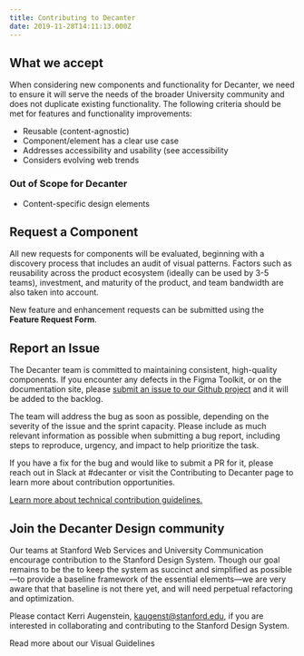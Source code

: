 ```yaml
---
title: Contributing to Decanter
date: 2019-11-28T14:11:13.000Z
---
```

## What we accept

When considering new components and functionality for Decanter, we need to ensure it will serve the needs of the broader University community and does not duplicate existing functionality. The following criteria should be met for features and functionality improvements:

* Reusable (content-agnostic)
* Component/element has a clear use case
* Addresses accessibility and usability (see accessibility
* Considers evolving web trends

### Out of Scope for Decanter

* Content-specific design elements

## Request a Component

All new requests for components will be evaluated, beginning with a discovery process that includes an audit of visual patterns. Factors such as reusability across the product ecosystem (ideally can be used by 3-5 teams), investment, and maturity of the product, and team bandwidth are also taken into account.

New feature and enhancement requests can be submitted using the **Feature Request Form**.

## Report an Issue

The Decanter team is committed to maintaining consistent, high-quality components. If you encounter any defects in the Figma Toolkit, or on the documentation site, please [submit an issue to our Github project](https://github.com/SU-SWS/decanter) and it will be added to the backlog.

The team will address the bug as soon as possible, depending on the severity of the issue and the sprint capacity. Please include as much relevant information as possible when submitting a bug report, including steps to reproduce, urgency, and impact to help prioritize the task.

If you have a fix for the bug and would like to submit a PR for it, please reach out in Slack at #decanter or visit the Contributing to Decanter page to learn more about contribution opportunities.

[Learn more about technical contribution guidelines.](/page/about-contributing/)

## Join the Decanter Design community

Our teams at Stanford Web Services and University Communication encourage contribution to the Stanford Design System. Though our goal remains to be the to keep the system as succinct and simplified as possible—to provide a baseline framework of the essential elements—we are very aware that that baseline is not there yet, and will need perpetual refactoring and optimization. 

Please contact Kerri Augenstein, kaugenst@stanford.edu, if you are interested in collaborating and contributing to the Stanford Design System.

Read more about our Visual Guidelines
